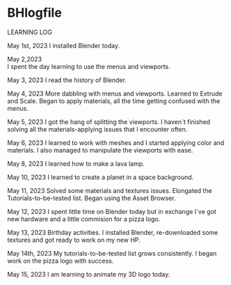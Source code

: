 # BHlogfile


LEARNING LOG


May 1st, 2023
I installed Blender today. 

May 2,2023  
I spent the day learning to use the menus and viewports. 

May 3, 2023 
I read the history of Blender.

May 4, 2023
More dabbling with menus and viewports. Learned to Extrude and Scale. Began to apply materials, all the time getting confused with the menus.

May 5, 2023
I got the hang of splitting the viewports. I haven´t finished solving all the materials-applying issues that I encounter often.

May 6, 2023
I learned to work with meshes and I started applying color and materials. I also managed to manipulate the viewports with ease.

May 8, 2023
I learned how to make a lava lamp.

May 10, 2023
 I learned to create a planet in a space background.

May 11, 2023
Solved some materials and textures issues. Elongated the Tutorials-to-be-tested list. Began using the Asset Browser.

May 12, 2023
I spent little time on Blender today but in exchange I´ve got new hardware and a little commision for a pizza logo.

May 13, 2023
Birthday activities. I installed Blender, re-downloaded some textures and got ready to work on my new HP.

May 14th, 2023
My tutorials-to-be-tested list grows consistently. I began work on the pizza logo with success.

May 15, 2023
I am learning to animate my 3D logo today.

